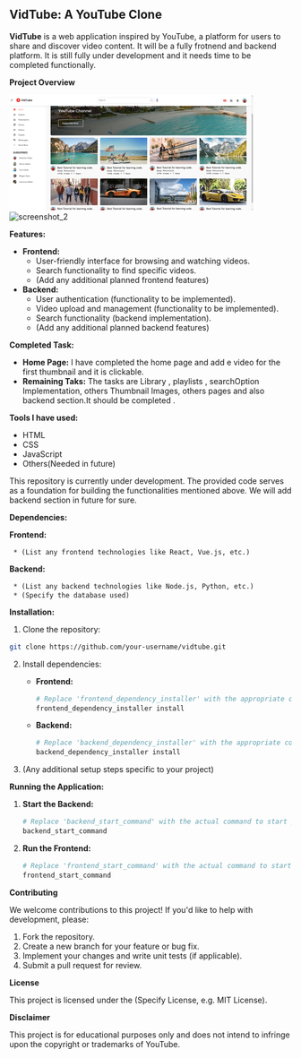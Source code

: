 ## VidTube: A YouTube Clone

**VidTube** is a web application inspired by YouTube, a platform for users to share and discover video content. It will be a fully frotnend and backend platform. It is still fully under development and it needs time to be completed functionally.

**Project Overview**

![screenshot_1](https://github.com/UIU-Developers-Hub/VidTube/blob/adad825588b5ce723a533e9457d1f8bdb09d2a77/images/screenshot_1.png)
![screenshot_2](https://github.com/pabel019/YouTube-Clone-VidTube/assets/66493267/932a53fc-c61f-4279-9484-4b18e4dc9ef8)

**Features:**

- **Frontend:**
  - User-friendly interface for browsing and watching videos.
  - Search functionality to find specific videos.
  - (Add any additional planned frontend features)
- **Backend:**
  - User authentication (functionality to be implemented).
  - Video upload and management (functionality to be implemented).
  - Search functionality (backend implementation).
  - (Add any additional planned backend features)

**Completed Task:**

- **Home Page:** I have completed the home page and add e video for the first thumbnail and it is clickable.
- **Remaining Taks:** The tasks are Library , playlists , searchOption Implementation, others Thumbnail Images, others pages and also backend section.It should be completed .

**Tools I have used:**

- HTML
- CSS
- JavaScript
- Others(Needed in future)

This repository is currently under development. The provided code serves as a foundation for building the functionalities mentioned above. We will add backend section in future for sure.

**Dependencies:**

**Frontend:**

     * (List any frontend technologies like React, Vue.js, etc.)

**Backend:**

     * (List any backend technologies like Node.js, Python, etc.)
     * (Specify the database used)

**Installation:**

1. Clone the repository:

```bash
git clone https://github.com/your-username/vidtube.git
```

2. Install dependencies:

   - **Frontend:**
     ```bash
     # Replace 'frontend_dependency_installer' with the appropriate command
     frontend_dependency_installer install
     ```
   - **Backend:**
     ```bash
     # Replace 'backend_dependency_installer' with the appropriate command
     backend_dependency_installer install
     ```

3. (Any additional setup steps specific to your project)

**Running the Application:**

1. **Start the Backend:**
   ```bash
   # Replace 'backend_start_command' with the actual command to start your backend server
   backend_start_command
   ```
2. **Run the Frontend:**
   ```bash
   # Replace 'frontend_start_command' with the actual command to start your frontend development server
   frontend_start_command
   ```

**Contributing**

We welcome contributions to this project! If you'd like to help with development, please:

1. Fork the repository.
2. Create a new branch for your feature or bug fix.
3. Implement your changes and write unit tests (if applicable).
4. Submit a pull request for review.

**License**

This project is licensed under the (Specify License, e.g. MIT License).

**Disclaimer**

This project is for educational purposes only and does not intend to infringe upon the copyright or trademarks of YouTube.

